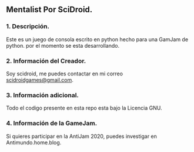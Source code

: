 ## Mentalist Por SciDroid.
### 1. Descripción.
Este es un juego de consola escrito en python hecho para una GamJam de python. por el momento se esta desarrollando.
### 2. Información del Creador.
Soy scidroid, me puedes contactar en mi correo scidroidgames@gmail.com.
### 3. Información adicional.
Todo el codigo presente en esta repo esta bajo la Licencia GNU.
### 4. Información de la GameJam.
Si quieres participar en la AntiJam 2020, puedes investigar en Antimundo.home.blog.